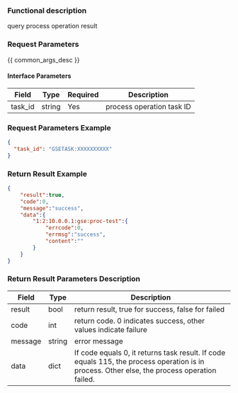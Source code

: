 ### Functional description

query process operation result

### Request Parameters

{{ common_args_desc }}

#### Interface Parameters

| Field      |  Type      | Required   |  Description      |
|-----------|------------|--------|------------|
| task_id | string | Yes | process operation task ID |

### Request Parameters Example

``` json
{
  "task_id": "GSETASK:XXXXXXXXXX"
}
```

### Return Result Example

```json
{
    "result":true,
    "code":0,
    "message":"success",
    "data":{
        "1:2:10.0.0.1:gse:proc-test":{
            "errcode":0,
            "errmsg":"success",
            "content":""
        }
    }
}
```

### Return Result Parameters Description

| Field      | Type      | Description      |
|-----------|-----------|-----------|
|result| bool | return result, true for success, false for failed |
|code|int| return code. 0 indicates success, other values indicate failure  |
|message|string| error message |
|data| dict| If code equals 0, it returns task result. If code equals 115, the process operation is in process. Other else, the process operation failed. |